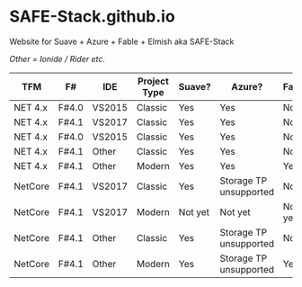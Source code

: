 # SAFE-Stack.github.io
Website for Suave + Azure + Fable + Elmish aka SAFE-Stack

*Other = Ionide / Rider etc.*

| TFM | F# | IDE | Project Type | Suave? | Azure? | Fable? | Elmish? |
|-|-|-|-|-|-|-|-|
| NET 4.x | F#4.0 | VS2015 | Classic | Yes | Yes | No | No |
| NET 4.x | F#4.1 | VS2017 | Classic | Yes | Yes | No | No |
| NET 4.x | F#4.0 | VS2015 | Classic | Yes | Yes | No | No |
| NET 4.x | F#4.1 | Other | Classic | Yes | Yes | No | No |
| NET 4.x | F#4.1 | Other | Modern | Yes | Yes | Yes | Yes |
| NetCore | F#4.1 | VS2017 | Classic | Yes | Storage TP unsupported | No | No |
| NetCore | F#4.1 | VS2017 | Modern | Not yet | Not yet | Not yet | Not yet |
| NetCore | F#4.1 | Other | Classic | Yes | Storage TP unsupported | No | No |
| NetCore | F#4.1 | Other | Modern | Yes | Storage TP unsupported | Yes | Yes |

